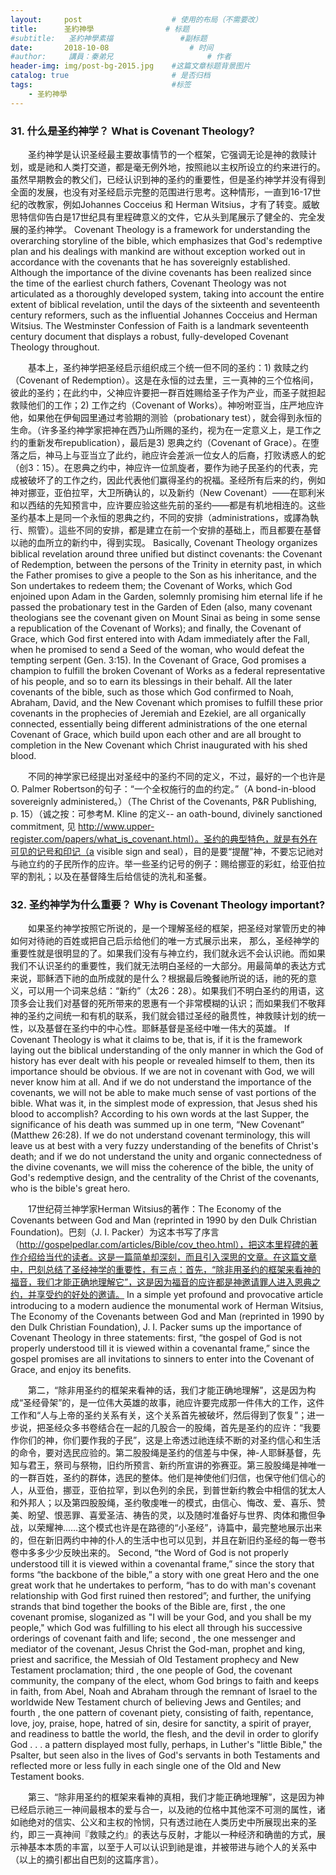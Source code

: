 ```yaml
---
layout:     post   				    # 使用的布局（不需要改）
title:      圣約神學				# 标题 
#subtitle:   圣約神學素描               #副标题
date:       2018-10-08  				# 时间
#author:     講員：秦弟兄     				# 作者
header-img: img/post-bg-2015.jpg 	#这篇文章标题背景图片
catalog: true 						# 是否归档
tags:								#标签
    - 圣約神學
---
```




### 31. 什么是圣约神学？ What is Covenant Theology?

&emsp;&emsp;圣约神学是认识圣经最主要故事情节的一个框架，它强调无论是神的救赎计划，或是祂和人类打交道，都是毫无例外地，按照祂以主权所设立的约来进行的。虽然早期教会的教父们，已经认识到神的圣约的重要性，但是圣约神学并没有得到全面的发展，也没有对圣经启示完整的范围进行思考。这种情形，一直到16-17世纪的改教家，例如Johannes Cocceius 和 Herman Witsius，才有了转变。威敏思特信仰告白是17世纪具有里程碑意义的文件，它从头到尾展示了健全的、完全发展的圣约神学。
Covenant Theology is a framework for understanding the overarching storyline of the bible, which emphasizes that God's redemptive plan and his dealings with mankind are without exception worked out in accordance with the covenants that he has sovereignly established. Although the importance of the divine covenants has been realized since the time of the earliest church fathers, Covenant Theology was not articulated as a thoroughly developed system, taking into account the entire extent of biblical revelation, until the days of the sixteenth and seventeenth century reformers, such as the influential Johannes Cocceius and Herman Witsius. The Westminster Confession of Faith is a landmark seventeenth century document that displays a robust, fully-developed Covenant Theology throughout.


&emsp;&emsp;基本上，圣约神学把圣经启示组织成三个统一但不同的圣约：1) 救赎之约（Covenant of Redemption）。这是在永恒的过去里，三一真神的三个位格间，彼此的圣约；在此约中，父神应许要把一群百姓赐给圣子作为产业，而圣子就担起救赎他们的工作；2) 工作之约（Covenant of Works）。神吩咐亚当，庄严地应许他，如果他在伊甸园里通过考验期的测验（probationary test），就会得到永恒的生命。（许多圣约神学家把神在西乃山所赐的圣约，视为在一定意义上，是工作之约的重新发布republication），最后是3) 恩典之约（Covenant of Grace）。在堕落之后，神马上与亚当立了此约，祂应许会差派一位女人的后裔，打败诱惑人的蛇（创3：15）。在恩典之约中，神应许一位凯旋者，要作为祂子民圣约的代表，完成被破坏了的工作之约，因此代表他们赢得圣约的祝福。圣经所有后来的约，例如神对挪亚，亚伯拉罕，大卫所确认的，以及新约（New Covenant）——在耶利米和以西结的先知预言中，应许要应验这些先前的圣约——都是有机地相连的。这些圣约基本上是同一个永恒的恩典之约，不同的安排（administrations，或譯為執行、照管）。這些不同的安排，都是建立在前一个安排的基础上，而且都要在基督以祂的血所立的新约中，得到实现。
Basically, Covenant Theology organizes biblical revelation around three unified but distinct covenants: the Covenant of Redemption, between the persons of the Trinity in eternity past, in which the Father promises to give a people to the Son as his inheritance, and the Son undertakes to redeem them; the Covenant of Works, which God enjoined upon Adam in the Garden, solemnly promising him eternal life if he passed the probationary test in the Garden of Eden (also, many covenant theologians see the covenant given on Mount Sinai as being in some sense a republication of the Covenant of Works); and finally, the Covenant of Grace, which God first entered into with Adam immediately after the Fall, when he promised to send a Seed of the woman, who would defeat the tempting serpent (Gen. 3:15). In the Covenant of Grace, God promises a champion to fulfill the broken Covenant of Works as a federal representative of his people, and so to earn its blessings in their behalf. All the later covenants of the bible, such as those which God confirmed to Noah, Abraham, David, and the New Covenant which promises to fulfill these prior covenants in the prophecies of Jeremiah and Ezekiel, are all organically connected, essentially being different administrations of the one eternal Covenant of Grace, which build upon each other and are all brought to completion in the New Covenant which Christ inaugurated with his shed blood.


&emsp;&emsp;不同的神学家已经提出对圣经中的圣约不同的定义，不过，最好的一个也许是O. Palmer Robertson的句子：“一个全权施行的血的约定。”（A bond-in-blood sovereignly administered。）（The Christ of the Covenants, P&R Publishing, p. 15）（诚之按：可参考M. Kline 的定义-- an oath-bound, divinely sanctioned commitment, 见 http://www.upper-register.com/papers/what_is_covenant.html）。圣约的典型特色，就是有外在可见的记号和印记（a visible sign and seal），目的是要“提醒”神，不要忘记祂对与祂立约的子民所作的应许。举一些圣约记号的例子：赐给挪亚的彩虹，给亚伯拉罕的割礼；以及在基督降生后给信徒的洗礼和圣餐。



### 32. 圣约神学为什么重要？ Why is Covenant Theology important?

&emsp;&emsp;如果圣约神学按照它所说的，是一个理解圣经的框架，把圣经对掌管历史的神如何对待祂的百姓或把自己启示给他们的唯一方式展示出来， 那么，圣经神学的重要性就是很明显的了。如果我们没有与神立约，我们就永远不会认识祂。而如果我们不认识圣约的重要性，我们就无法明白圣经的一大部分。用最简单的表达方式来说，耶稣洒下祂的血所成就的是什么？根据最后晚餐祂所说的话，祂的死的意义，可以用一个词来总结：“新约”（太26：28）。如果我们不明白圣约的用语，这顶多会让我们对基督的死所带来的恩惠有一个非常模糊的认识；而如果我们不敬拜神的圣约之间统一和有机的联系，我们就会错过圣经的融贯性，神救赎计划的统一性，以及基督在圣约中的中心性。耶稣基督是圣经中唯一伟大的英雄。
If Covenant Theology is what it claims to be, that is, if it is the framework laying out the biblical understanding of the only manner in which the God of history has ever dealt with his people or revealed himself to them, then its importance should be obvious. If we are not in covenant with God, we will never know him at all. And if we do not understand the importance of the covenants, we will not be able to make much sense of vast portions of the bible. What was it, in the simplest mode of expression, that Jesus shed his blood to accomplish? According to his own words at the last Supper, the significance of his death was summed up in one term, “New Covenant” (Matthew 26:28). If we do not understand covenant terminology, this will leave us at best with a very fuzzy understanding of the benefits of Christ's death; and if we do not understand the unity and organic connectedness of the divine covenants, we will miss the coherence of the bible, the unity of God's redemptive design, and the centrality of the Christ of the covenants, who is the bible's great hero.

&emsp;&emsp;17世纪荷兰神学家Herman Witsius的著作：The Economy of the Covenants between God and Man (reprinted in 1990 by den Dulk Christian Foundation)。巴刻（J. I. Packer）为这本书写了序言（http://gospelpedlar.com/articles/Bible/cov_theo.html），把这本里程碑的著作介绍给当代的读者。这是一篇简单却深刻，而且引入深思的文章。在这篇文章中，巴刻总结了圣经神学的重要性，有三点：首先，“除非用圣约的框架来看神的福音，我们才能正确地理解它”，这是因为福音的应许都是神邀请罪人进入恩典之约，并享受约的好处的邀请。
In a simple yet profound and provocative article introducing to a modern audience the monumental work of Herman Witsius, The Economy of the Covenants between God and Man (reprinted in 1990 by den Dulk Christian Foundation), J. I. Packer sums up the importance of Covenant Theology in three statements: first, “the gospel of God is not properly understood till it is viewed within a covenantal frame,” since the gospel promises are all invitations to sinners to enter into the Covenant of Grace, and enjoy its benefits. 

&emsp;&emsp;第二，“除非用圣约的框架来看神的话，我们才能正确地理解”，这是因为构成“圣经骨架”的，是一位伟大英雄的故事，祂应许要完成那一件伟大的工作，这件工作和“人与上帝的圣约关系有关，这个关系首先被破坏，然后得到了恢复”；进一步说，把圣经众多书卷结合在一起的几股合一的股绳，首先是圣约的应许：“我要作你们的神，你们要作我的子民”，这是上帝透过祂连续不断的对圣约信心和生活的命令，要对选民应验的。第二股股绳是圣约的信差与中保，神-人耶稣基督，先知与君王，祭司与祭物，旧约所预言、新约所宣讲的弥赛亚。第三股股绳是神唯一的一群百姓，圣约的群体，选民的整体。他们是神使他们归信，也保守他们信心的人，从亚伯，挪亚，亚伯拉罕，到以色列的余民，到普世新约教会中相信的犹太人和外邦人；以及第四股股绳，圣约敬虔唯一的模式，由信心、悔改、爱、喜乐、赞美、盼望、恨恶罪、喜爱圣洁、祷告的灵，以及随时准备好与世界、肉体和撒但争战，以荣耀神……这个模式也许是在路德的“小圣经”，诗篇中，最完整地展示出来的，但在新旧两约中神的仆人的生活中也可以见到，并且在新旧约圣经的每一卷书卷中多多少少反映出来的。
Second, “the Word of God is not properly understood till it is viewed within a covenantal frame,” since the story that forms “the backbone of the bible,” a story with one great Hero and the one great work that he undertakes to perform, “has to do with man's covenant relationship with God first ruined then restored”; and further, the unifying strands that bind together the books of the Bible are, first , the one covenant promise, sloganized as "I will be your God, and you shall be my people," which God was fulfilling to his elect all through his successive orderings of covenant faith and life; second , the one messenger and mediator of the covenant, Jesus Christ the God-man, prophet and king, priest and sacrifice, the Messiah of Old Testament prophecy and New Testament proclamation; third , the one people of God, the covenant community, the company of the elect, whom God brings to faith and keeps in faith, from Abel, Noah and Abraham through the remnant of Israel to the worldwide New Testament church of believing Jews and Gentiles; and fourth , the one pattern of covenant piety, consisting of faith, repentance, love, joy, praise, hope, hatred of sin, desire for sanctity, a spirit of prayer, and readiness to battle the world, the flesh, and the devil in order to glorify God . . . a pattern displayed most fully, perhaps, in Luther's "little Bible," the Psalter, but seen also in the lives of God's servants in both Testaments and reflected more or less fully in each single one of the Old and New Testament books.

&emsp;&emsp;第三、“除非用圣约的框架来看神的真相，我们才能正确地理解”，这是因为神已经启示祂三一神间最根本的爱与合一，以及祂的位格中其他深不可测的属性，诸如祂绝对的信实、公义和主权的怜悯，只有透过祂在人类历史中所展现出来的圣约，即三一真神间『救赎之约』的表达与反射，才能以一种经济和确凿的方式，展示神基本本质的丰富，以至于人可以认识到祂是谁，并被带进与祂个人的关系中（以上的摘引都出自巴刻的这篇序言）。

